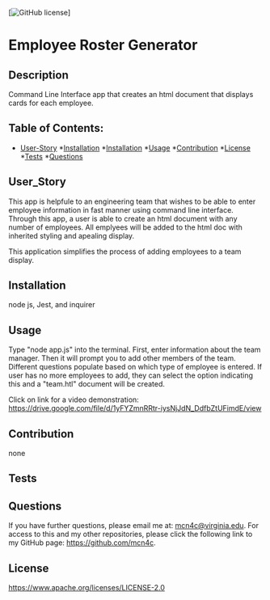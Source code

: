 [![GitHub license](https://img.shields.io/badge/license-Apache2.0-blue.svg)]
# Employee Roster Generator 
 
## Description 

 Command Line Interface app that creates an html document that displays cards for each employee.

 ## Table of Contents: 

 * [User-Story](#userstory)
 *[Installation](#installation)
 *[Installation](#installation) 
 *[Usage](#usage)
 *[Contribution](#contribution)
 *[License](#license) 
 *[Tests](#tests) 
 *[Questions](#questions)


## User_Story


This app is helpfule to an engineering team that wishes to be able to enter employee information in fast manner using command line interface.  Through this app, a user is able to create an html document with any number of employees.  All emplyees will be added to the html doc with inherited styling and apealing display. 

This application simplifies the process of adding employees to a team display.


## Installation

 node js, Jest, and inquirer

## Usage 

Type "node app.js" into the terminal.  First, enter information about the team manager.  Then it will prompt you to add other members of the team.  Different questions populate based on which type of employee is entered.  If user has no more employees to add, they can select the option indicating this and a "team.htl" document will be created.



Click on link for a video demonstration:
https://drive.google.com/file/d/1yFYZmnRRtr-iysNjJdN_DdfbZtUFimdE/view

## Contribution 

 none

## Tests 


## Questions 

 If you have further questions, please email me at: mcn4c@virginia.edu.
 For access to this and my other repositories, please click the following link to my GitHub page: https://github.com/mcn4c. 

## License
https://www.apache.org/licenses/LICENSE-2.0